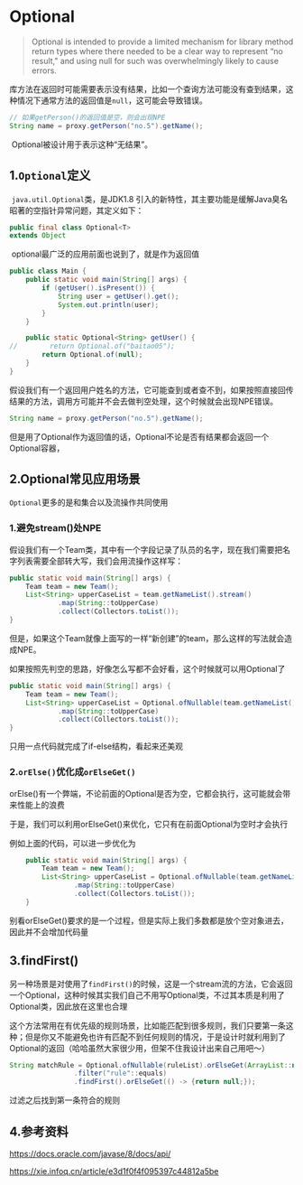 # Optional

> Optional is intended to provide a limited mechanism for library method return types where there needed to be a clear way to represent “no result," and using null for such was overwhelmingly likely to cause errors.

​	库方法在返回时可能需要表示没有结果，比如一个查询方法可能没有查到结果，这种情况下通常方法的返回值是`null`，这可能会导致错误。

```java
// 如果getPerson()的返回值是空，则会出现NPE
String name = proxy.getPerson("no.5").getName();
```

​	Optional被设计用于表示这种“无结果”。



## 1.`Optional`定义

​	`java.util.Optional`类，是JDK1.8 引入的新特性，其主要功能是缓解Java臭名昭著的空指针异常问题，其定义如下：

```java
public final class Optional<T>
extends Object
```



​	optional最广泛的应用前面也说到了，就是作为返回值

```java
public class Main {
    public static void main(String[] args) {
        if (getUser().isPresent()) {
            String user = getUser().get();
            System.out.println(user);
        }
    }

    public static Optional<String> getUser() {
//        return Optional.of("baitao05");
        return Optional.of(null);
    }
}
```

​	假设我们有一个返回用户姓名的方法，它可能查到或者查不到，如果按照直接回传结果的方法，调用方可能并不会去做判空处理，这个时候就会出现NPE错误。

```java
String name = proxy.getPerson("no.5").getName();
```



​	但是用了Optional作为返回值的话，Optional不论是否有结果都会返回一个Optional容器，















## 2.Optional常见应用场景

`Optional`更多的是和集合以及流操作共同使用

### 1.避免stream()处NPE

假设我们有一个Team类，其中有一个字段记录了队员的名字，现在我们需要把名字列表需要全部转大写，我们会用流操作这样写：

```java
public static void main(String[] args) {
    Team team = new Team();
    List<String> upperCaseList = team.getNameList().stream()
            .map(String::toUpperCase)
            .collect(Collectors.toList());
}
```



但是，如果这个Team就像上面写的一样“新创建”的team，那么这样的写法就会造成NPE。

如果按照先判空的思路，好像怎么写都不会好看，这个时候就可以用Optional了

```java
public static void main(String[] args) {
    Team team = new Team();
    List<String> upperCaseList = Optional.ofNullable(team.getNameList()).orElse(new ArrayList<>()).stream()
            .map(String::toUpperCase)
            .collect(Collectors.toList());
}
```

只用一点代码就完成了if-else结构，看起来还美观



### 2.`orElse()`优化成`orElseGet()`

orElse()有一个弊端，不论前面的Optional是否为空，它都会执行，这可能就会带来性能上的浪费

于是，我们可以利用orElseGet()来优化，它只有在前面Optional为空时才会执行

例如上面的代码，可以进一步优化为

```java
    public static void main(String[] args) {
        Team team = new Team();
        List<String> upperCaseList = Optional.ofNullable(team.getNameList()).orElseGet(ArrayList::new).stream()
                .map(String::toUpperCase)
                .collect(Collectors.toList());
    }
```



别看orElseGet()要求的是一个过程，但是实际上我们多数都是放个空对象进去，因此并不会增加代码量







## 3.findFirst()

另一种场景是对使用了`findFirst()`的时候，这是一个stream流的方法，它会返回一个Optional，这种时候其实我们自己不用写Optional类，不过其本质是利用了Optional类，因此放在这里也合理

这个方法常用在有优先级的规则场景，比如能匹配到很多规则，我们只要第一条这种；但是你又不能避免也许有匹配不到任何规则的情况，于是设计时就利用到了Optional的返回（哈哈虽然大家很少用，但架不住我设计出来自己用吧～）

```java
String matchRule = Optional.ofNullable(ruleList).orElseGet(ArrayList::new).stream()
                .filter("rule"::equals)
                .findFirst().orElseGet(() -> {return null;});
```

过滤之后找到第一条符合的规则





## 4.参考资料

https://docs.oracle.com/javase/8/docs/api/

https://xie.infoq.cn/article/e3d1f0f4f095397c44812a5be













